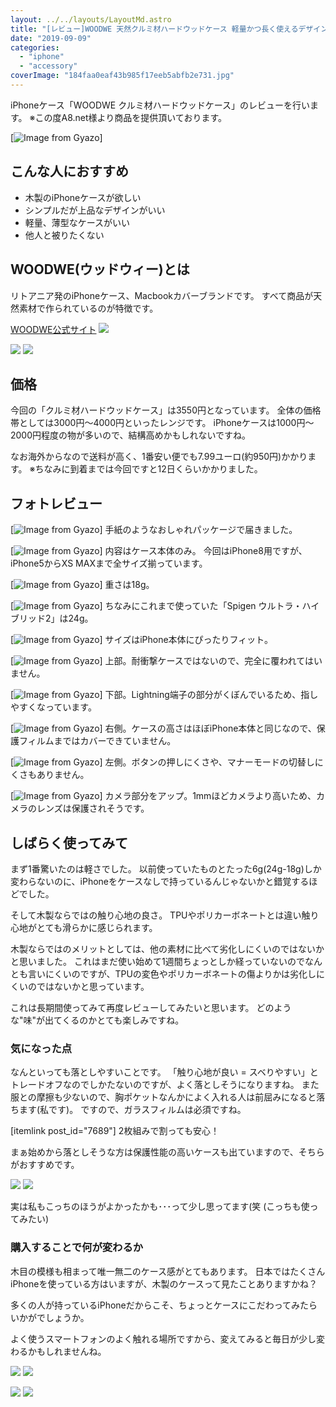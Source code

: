 ```yaml
---
layout: ../../layouts/LayoutMd.astro
title: "[レビュー]WOODWE 天然クルミ材ハードウッドケース 軽量かつ長く使えるデザインケース[PR]"
date: "2019-09-09"
categories: 
  - "iphone"
  - "accessory"
coverImage: "184faa0eaf43b985f17eeb5abfb2e731.jpg"
---
```


iPhoneケース「WOODWE クルミ材ハードウッドケース」のレビューを行います。 ※この度A8.net様より商品を提供頂いております。

[![Image from Gyazo](/archive/images/184faa0eaf43b985f17eeb5abfb2e731.jpg)]

## こんな人におすすめ

- 木製のiPhoneケースが欲しい
- シンプルだが上品なデザインがいい
- 軽量、薄型なケースがいい
- 他人と被りたくない

## WOODWE(ウッドウィー)とは

リトアニア発のiPhoneケース、Macbookカバーブランドです。 すべて商品が天然素材で作られているのが特徴です。

[WOODWE公式サイト](https://px.a8.net/svt/ejp?a8mat=35LJ97+28YZ1U+46LE+60H7M) ![](https://www11.a8.net/0.gif?a8mat=35LJ97+28YZ1U+46LE+60H7M)

[![](https://www28.a8.net/svt/bgt?aid=190801339136&wid=001&eno=01&mid=s00000019517001006000&mc=1)](https://px.a8.net/svt/ejp?a8mat=35LJ97+28YZ1U+46LE+5ZMCH) ![](https://www10.a8.net/0.gif?a8mat=35LJ97+28YZ1U+46LE+5ZMCH)

## 価格

今回の「クルミ材ハードウッドケース」は3550円となっています。 全体の価格帯としては3000円～4000円といったレンジです。 iPhoneケースは1000円～2000円程度の物が多いので、結構高めかもしれないですね。

なお海外からなので送料が高く、1番安い便でも7.99ユーロ(約950円)かかります。 ※ちなみに到着までは今回ですと12日くらいかかりました。

## フォトレビュー

[![Image from Gyazo](/archive/images/1a7912a2867da414340eda3f8c29e804.jpg)] 手紙のようなおしゃれパッケージで届きました。

[![Image from Gyazo](/archive/images/e52cf12c5289be13bbd4d442a72f8188.jpg)] 内容はケース本体のみ。 今回はiPhone8用ですが、iPhone5からXS MAXまで全サイズ揃っています。

[![Image from Gyazo](/archive/images/f908ff5f45c25e1cfd53f281ddff2ff3.jpg)] 重さは18g。

[![Image from Gyazo](/archive/images/53965eeb701ac2001a3264b51d6da736.jpg)] ちなみにこれまで使っていた「Spigen ウルトラ・ハイブリッド2」は24g。

[![Image from Gyazo](/archive/images/aeecee37adeebc779a021155711f939c.jpg)] サイズはiPhone本体にぴったりフィット。

[![Image from Gyazo](/archive/images/05972da196a679565fdd46acc9231ae7.jpg)] 上部。耐衝撃ケースではないので、完全に覆われてはいません。

[![Image from Gyazo](/archive/images/074cef1a630c9e6d137325c40de1b5bf.jpg)] 下部。Lightning端子の部分がくぼんでいるため、指しやすくなっています。

[![Image from Gyazo](/archive/images/f723fe29ab9cd8ed3336fda0ce727fd9.jpg)] 右側。ケースの高さはほぼiPhone本体と同じなので、保護フィルムまではカバーできていません。

[![Image from Gyazo](/archive/images/ac0ba3a9c9ded47a0e8b11a09c47960f.jpg)] 左側。ボタンの押しにくさや、マナーモードの切替しにくさもありません。

[![Image from Gyazo](/archive/images/173ae9d09ab36af2b8e11be4049da1eb.jpg)] カメラ部分をアップ。1mmほどカメラより高いため、カメラのレンズは保護されそうです。

## しばらく使ってみて

まず1番驚いたのは軽さでした。 以前使っていたものとたった6g(24g-18g)しか変わらないのに、iPhoneをケースなしで持っているんじゃないかと錯覚するほどでした。

そして木製ならではの触り心地の良さ。 TPUやポリカーボネートとは違い触り心地がとても滑らかに感じられます。

木製ならではのメリットとしては、他の素材に比べて劣化しにくいのではないかと思いました。 これはまだ使い始めて1週間ちょっとしか経っていないのでなんとも言いにくいのですが、TPUの変色やポリカーボネートの傷よりかは劣化しにくいのではないかと思っています。

これは長期間使ってみて再度レビューしてみたいと思います。 どのような"味"が出てくるのかとても楽しみですね。

### 気になった点

なんといっても落としやすいことです。 「触り心地が良い = スベりやすい」とトレードオフなのでしかたないのですが、よく落としそうになりますね。 また服との摩擦も少ないので、胸ポケットなんかによく入れる人は前屈みになると落ちます(私です)。 ですので、ガラスフィルムは必須ですね。

\[itemlink post\_id="7689"\] 2枚組みで割っても安心！

まぁ始めから落としそうな方は保護性能の高いケースも出ていますので、そちらがおすすめです。

[![](/archive/images/woodwe_product_listings_iph_x_plastic_case_shopify_wood_walnut2_2560x2048px_190510_large.jpg)](https://px.a8.net/svt/ejp?a8mat=35LJ97+28YZ1U+46LE+BWGDT&a8ejpredirect=https%3A%2F%2Fwoodwe.eu%2Fcollections%2Fcustomisze-iphone-case-wood-collection%2Fproducts%2Fwalnut-wood-case-for-iphone-5-6-7) ![](https://www12.a8.net/0.gif?a8mat=35LJ97+28YZ1U+46LE+BWGDT)

実は私もこっちのほうがよかったかも･･･って少し思ってます(笑 (こっちも使ってみたい)

### 購入することで何が変わるか

木目の模様も相まって唯一無二のケース感がとてもあります。 日本ではたくさんiPhoneを使っている方はいますが、木製のケースって見たことありますかね？

多くの人が持っているiPhoneだからこそ、ちょっとケースにこだわってみたらいかがでしょうか。

よく使うスマートフォンのよく触れる場所ですから、変えてみると毎日が少し変わるかもしれませんね。

[![](/archive/images/woodwe_product_listings_iph_wood_case_shopify_wood_walnut2_2560x2048px_190510_large.jpg)](https://px.a8.net/svt/ejp?a8mat=35LJ97+28YZ1U+46LE+BWGDT&a8ejpredirect=https%3A%2F%2Fwoodwe.eu%2Fcollections%2Fcustomisze-iphone-case-wood-collection%2Fproducts%2Fhard-wood-case-for-iphone-6-7-6s-7s-6-plus-6s-plus) ![](https://www15.a8.net/0.gif?a8mat=35LJ97+28YZ1U+46LE+BWGDT)

[![](https://www28.a8.net/svt/bgt?aid=190801339136&wid=001&eno=01&mid=s00000019517001006000&mc=1)](https://px.a8.net/svt/ejp?a8mat=35LJ97+28YZ1U+46LE+5ZMCH) ![](https://www10.a8.net/0.gif?a8mat=35LJ97+28YZ1U+46LE+5ZMCH)
